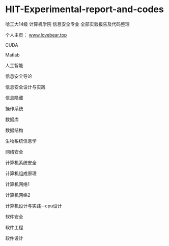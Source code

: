 # HIT-Experimental-report-and-codes
哈工大14级 计算机学院 信息安全专业 全部实验报告及代码整理

个人主页： www.lovebear.top

CUDA

Matlab

人工智能

信息安全导论

信息安全设计与实践

信息隐藏

操作系统

数据库

数据结构

生物系统信息学

网络安全

计算机系统安全

计算机组成原理

计算机网络1

计算机网络2

计算机设计与实践--cpu设计

软件安全

软件工程

软件设计
